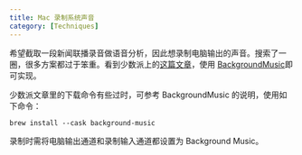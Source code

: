 ```yaml
---
title: Mac 录制系统声音
category: [Techniques]
---
```


希望截取一段新闻联播录音做语音分析，因此想录制电脑输出的声音。搜索了一圈，很多方案都过于笨重。看到少数派上的[这篇文章](https://sspai.com/post/61420)，使用 [BackgroundMusic](https://github.com/kyleneideck/BackgroundMusic)即可实现。

少数派文章里的下载命令有些过时，可参考 BackgroundMusic 的说明，使用如下命令：
```shell
brew install --cask background-music
```

录制时需将电脑输出通道和录制输入通道都设置为 Background Music。